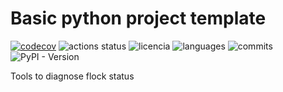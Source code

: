 # Basic python project template
[![codecov](https://codecov.io/gh/IslasGECI/hen_analyser/graph/badge.svg?token=PU2SLC34UZ)](https://codecov.io/gh/IslasGECI/hen_analyser)
![actions status](https://github.com/IslasGECI/hen_analyser/actions/workflows/actions.yml/badge.svg)
![licencia](https://img.shields.io/github/license/IslasGECI/hen_analyser)
![languages](https://img.shields.io/github/languages/top/IslasGECI/hen_analyser)
![commits](https://img.shields.io/github/commit-activity/y/IslasGECI/hen_analyser)
![PyPI - Version](https://img.shields.io/pypi/v/hen_analyser)

Tools to diagnose flock status
